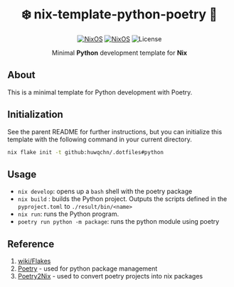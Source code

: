 <div align=center>

# ❄️ nix-template-python-poetry 🐍

[![NixOS](https://img.shields.io/badge/Made_for-Python-blue.svg?logo=python&style=for-the-badge)](https://www.python.org/)
[![NixOS](https://img.shields.io/badge/Flakes-Nix-informational.svg?logo=nixos&style=for-the-badge)](https://nixos.org)
![License](https://img.shields.io/github/license/mordragt/nix-templates?style=for-the-badge)

Minimal **Python** development template for **Nix**

</div>

## About

This is a minimal template for Python development with Poetry.

## Initialization

See the parent README for further instructions, but you can initialize this template with the
following command in your current directory.

```bash
nix flake init -t github:huwqchn/.dotfiles#python
```

## Usage

- `nix develop`: opens up a `bash` shell with the poetry package
- `nix build` : builds the Python project. Outputs the scripts defined in the `pyproject.toml` to
  `./result/bin/<name>`
- `nix run`: runs the Python program.
- `poetry run python -m package`: runs the python module using poetry

## Reference

1. [wiki/Flakes](https://nixos.wiki/wiki/Flakes)
2. [Poetry](https://python-poetry.org/) - used for python package management
3. [Poetry2Nix](https://github.com/nix-community/poetry2nix) - used to convert poetry projects into
   nix packages
